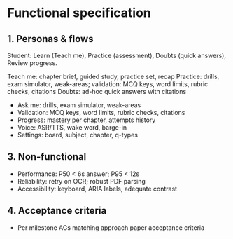 # Functional specification

## 1. Personas & flows
 Student: Learn (Teach me), Practice (assessment), Doubts (quick answers), Review progress.

 Teach me: chapter brief, guided study, practice set, recap
 Practice: drills, exam simulator, weak-areas; validation: MCQ keys, word limits, rubric checks, citations
 Doubts: ad-hoc quick answers with citations
- Ask me: drills, exam simulator, weak-areas
- Validation: MCQ keys, word limits, rubric checks, citations
- Progress: mastery per chapter, attempts history
- Voice: ASR/TTS, wake word, barge-in
- Settings: board, subject, chapter, q-types

## 3. Non-functional
- Performance: P50 < 6s answer; P95 < 12s
- Reliability: retry on OCR; robust PDF parsing
- Accessibility: keyboard, ARIA labels, adequate contrast

## 4. Acceptance criteria
- Per milestone ACs matching approach paper acceptance criteria
